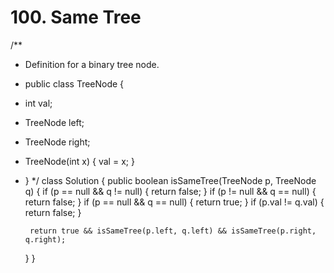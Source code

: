 # 100. Same Tree

/\*\*

* Definition for a binary tree node.
* public class TreeNode {
* int val;
* TreeNode left;
* TreeNode right;
* TreeNode\(int x\) { val = x; }
* } \*/ class Solution { public boolean isSameTree\(TreeNode p, TreeNode q\) { if \(p == null && q != null\) { return false; } if \(p != null && q == null\) { return false; } if \(p == null && q == null\) { return true; } if \(p.val != q.val\) { return false; }

  ```text
   return true && isSameTree(p.left, q.left) && isSameTree(p.right, q.right);
  ```

  } }

